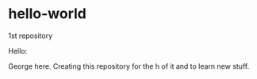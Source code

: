 # hello-world
1st repository

Hello:

George here.  Creating this repository for the h of it and to learn new stuff.
